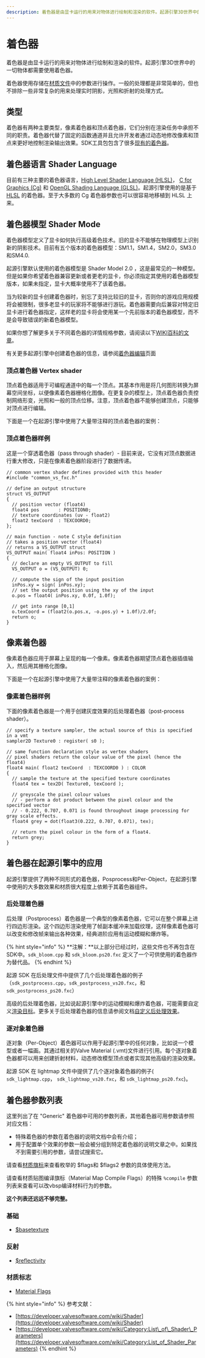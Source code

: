 ```yaml
---
description: 着色器是由显卡运行的用来对物体进行绘制和渲染的软件。起源引擎3D世界中的一切物体都需要使用着色器。
---
```


# 着色器

着色器是由显卡运行的用来对物体进行绘制和渲染的软件。起源引擎3D世界中的一切物体都需要使用着色器。

着色器使用存储在[材质文件](https://app.gitbook.com/@noskill/s/titanfall2/~/drafts/-Mb557rsibt7WkRMyAMQ/v/chinese/information/textures/valve-material-type-vmt/@drafts)中的参数进行操作。一般的处理都是非常简单的，但也不排除一些非常复杂的用来处理实时阴影，光照和折射的处理方式。

## 类型

着色器有两种主要类型，像素着色器和顶点着色器，它们分别在渲染任务中承担不同的职责。着色器代替了固定的函数通道并且允许开发者通过动态地修改像素和顶点来更好地控制渲染输出效果。SDK工具包包含了很多[现有的着色器](https://developer.valvesoftware.com/wiki/Category:Shaders)。

## 着色器语言 Shader Language

目前有三种主要的着色器语言，[High Level Shader Language \(HLSL\)](https://developer.valvesoftware.com/wiki/HLSL)， [C for Graphics \(Cg\)](https://developer.valvesoftware.com/wiki/CG) 和 [OpenGL Shading Language \(GLSL\)](http://en.wikipedia.org/wiki/GLSL)。起源引擎使用的是基于 [HLSL](https://developer.valvesoftware.com/wiki/HLSL) 的着色器。至于大多数的 Cg 着色器参数也可以很容易地移植到 HLSL 上来。

## 着色器模型 Shader Mode

着色器模型定义了显卡如何执行高级着色技术。旧的显卡不能够在物理模型上识别新的阴影技术。目前有五个版本的着色器模型：SM1.1，SM1.4，SM2.0，SM3.0和SM4.0.

起源引擎默认使用的着色器模型是 Shader Model 2.0 ，这是最常见的一种模型。但是如果你希望着色器兼容更新或者更老的显卡，你必须指定其使用的着色器模型版本，如果未指定，显卡大概率使用不了该着色器。 

当为较新的显卡创建着色器时，别忘了支持比较旧的显卡，否则你的游戏应用规模将会被限制，很多老显卡的玩家将不能够进行游玩。着色器需要向后兼容对特定旧显卡进行着色器指定，这样老的显卡将会使用某一个先前版本的着色器模型，而不是会导致错误的新着色器模型。

如果你想了解更多关于不同着色器的详情规格参数，请阅读以下[WIKI百科的文章](http://en.wikipedia.org/wiki/High_Level_Shader_Language)。

 有关更多起源引擎中创建着色器的信息，请参阅[着色器编辑](https://developer.valvesoftware.com/wiki/Shader_Authoring)页面

### 顶点着色器 Vertex shader

顶点着色器适用于可编程通道中的每一个顶点。其基本作用是将几何图形转换为屏幕空间坐标，以便像素着色器栅格化图像。在更复杂的模型上，顶点着色器负责控制网络形变，光照和一般的顶点位移。注意，顶点着色器不能够创建顶点，只能够对顶点进行编辑。

下面是一个在起源引擎中使用了大量带注释的顶点着色器的案例：

### 顶点着色器样例

这是一个穿透着色器（pass through shader）- 目前来说，它没有对顶点数据进行重大修改，只是在像素着色器阶段进行了数据传递。

```text
// common vertex shader defines provided with this header
#include "common_vs_fxc.h"

// define an output structure
struct VS_OUTPUT
{
  // position vector (float4)
  float4 pos       : POSITION0;
  // texture coordinates (uv - float2)
  float2 texCoord  : TEXCOORD0;
};

// main function - note C style definition
// takes a position vector (float4)
// returns a VS_OUTPUT struct
VS_OUTPUT main( float4 inPos: POSITION )
{
  // declare an empty VS_OUTPUT to fill
  VS_OUTPUT o = (VS_OUTPUT) 0;

  // compute the sign of the input position
  inPos.xy = sign( inPos.xy);
  // set the output position using the xy of the input
  o.pos = float4( inPos.xy, 0.0f, 1.0f);

  // get into range [0,1]
  o.texCoord = (float2(o.pos.x, -o.pos.y) + 1.0f)/2.0f;
  return o;
}
```

## 像素着色器

像素着色器应用于屏幕上呈现的每一个像素。像素着色器期望顶点着色器插值输入，然后用其栅格化图像。

下面是一个在起源引擎中使用了大量带注释的像素着色器的案例：

### 像素着色器样例

下面的像素着色器是一个用于创建灰度效果的后处理着色器（post-process shader）。

```text
// specify a texture sampler, the actual source of this is specified in a vmt
sampler2D Texture0 : register( s0 );

// same function declaration style as vertex shaders
// pixel shaders return the colour value of the pixel (hence the float4)
float4 main( float2 texCoord  : TEXCOORD0 ) : COLOR
{
  // sample the texture at the specified texture coordinates
  float4 tex = tex2D( Texture0, texCoord );
     
  // greyscale the pixel colour values
  // - perform a dot product between the pixel colour and the specified vector
  // - 0.222, 0.707, 0.071 is found throughout image processing for gray scale effects.
  float4 grey = dot(float3(0.222, 0.707, 0.071), tex);
  
  // return the pixel colour in the form of a float4.          
  return grey;
}
```

## 着色器在起源引擎中的应用

起源引擎提供了两种不同形式的着色器，Posprocess和Per-Object，在起源引擎中使用的大多数效果和材质很大程度上依赖于其着色器组件。

### 后处理着色器

后处理（Postprocess）着色器是一个典型的像素着色器，它可以在整个屏幕上进行四边形渲染。这个四边形渲染使用了帧副本缓冲来加载纹理，这样像素着色器可以改变和修改帧来输出各种效果，经典进阶应用有运动模糊和爆炸等。

{% hint style="info" %}
**注解：**以上部分已经过时，这些文件也不再包含在SDK中。`sdk_bloom.cpp` 和 `sdk_bloom.ps20.fxc` 定义了一个可供使用的着色器作为替代品。
{% endhint %}

起源 SDK 在后处理文件中提供了几个后处理着色器的例子 （`sdk_postprocess.cpp`，`sdk_postprocess_vs20.fxc`，和`sdk_postprocess_ps20.fxc`）

高级的后处理着色器，比如说起源引擎中的运动模糊和爆炸着色器，可能需要自定义[渲染目标](https://developer.valvesoftware.com/w/index.php?title=Render_Targets&action=edit&redlink=1)。更多关于后处理着色器的信息请参阅文档[自定义后处理效果](https://developer.valvesoftware.com/wiki/Custom_Postprocessing_Effects)。

### 逐对象着色器

逐对象（Per-Object）着色器可以作用于起源引擎中的任何对象，比如说一个模型或者一幅画。其通过相关的Valve Material \(.vmt\)文件进行引用。每个逐对象着色器都可以用来创建折射材料，动态修改模型顶点或者实现其他高级的渲染效果。 

起源 SDK 在 lightmap 文件中提供了几个逐对象着色器的例子\( `sdk_lightmap.cpp`， `sdk_lightmap_vs20.fxc`，和 `sdk_lightmap_ps20.fxc`\)。

## 着色器参数列表

这里列出了在 "Generic" 着色器中可用的参数列表，其他着色器可用参数请参照对应文档：

* 特殊着色器的参数在着色器的说明文档中会有介绍；
* 用于配置单个效果的参数一般会被分组到特定着色器的说明文章之中。如果找不到需要引用的参数，请尝试搜索它。

请查看[材质旗标](https://app.gitbook.com/@noskill/s/titanfall2/~/drafts/-Mb557rsibt7WkRMyAMQ/v/chinese/information/textures/shader/material-flags/@drafts)来查看枚举的 $flags和 $flags2 参数的具体使用方法。

请查看材质贴图编译旗标（Material Map Compile Flags）的特殊 `%compile` 参数列表来查看可以改vbsp编译材料行为的参数。

**这个列表还远远不够完整。**

### **基础**

* [$basetexture](usdbasetexture.md)

### 反射

* [$reflectivity](usdreflectivity.md)

### 材质标志

* [Material Flags](material-flags.md)











{% hint style="info" %}
参考文献：

* [https://developer.valvesoftware.com/wiki/Shader](https://developer.valvesoftware.com/wiki/Shader)
* [https://developer.valvesoftware.com/wiki/Category:List\_of\_Shader\_Parameters](https://developer.valvesoftware.com/wiki/Category:List_of_Shader_Parameters)
{% endhint %}


